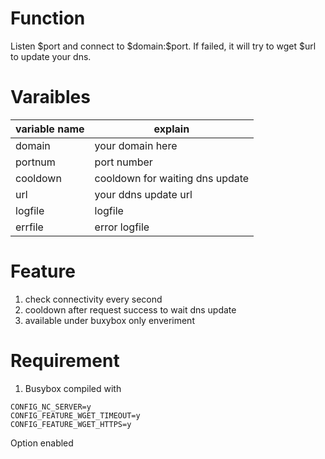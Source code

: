 Function
==

Listen \$port and connect to \$domain:\$port. If failed, it will try to wget \$url to update your dns.

Varaibles
==
variable name|explain
-------------|-------------
domain       |your domain here
portnum      |port number
cooldown     |cooldown for waiting dns update
url          |your ddns update url
logfile      |logfile
errfile      |error logfile

Feature
==

1. check connectivity every second
2. cooldown after request success to wait dns update
3. available under buxybox only enveriment

Requirement
==

1. Busybox compiled with 
```make
CONFIG_NC_SERVER=y
CONFIG_FEATURE_WGET_TIMEOUT=y
CONFIG_FEATURE_WGET_HTTPS=y
```
Option enabled
